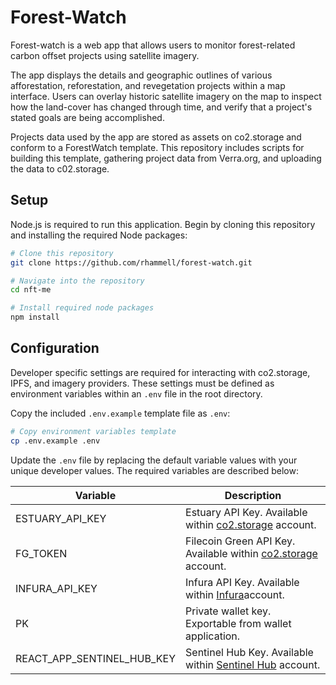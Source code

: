 # Forest-Watch
Forest-watch is a web app that allows users to monitor forest-related carbon offset projects using satellite imagery.

The app displays the details and geographic outlines of various afforestation, reforestation, and revegetation projects within a map interface. Users can overlay historic satellite imagery on the map to inspect how the land-cover has changed through time, and verify that a project's stated goals are being accomplished.

Projects data used by the app are stored as assets on co2.storage and conform to a ForestWatch template. This repository includes scripts for building this template, gathering project data from Verra.org, and uploading the data to c02.storage. 

## Setup
Node.js is required to run this application. Begin by cloning this repository and installing the required Node packages: 

```bash
# Clone this repository
git clone https://github.com/rhammell/forest-watch.git

# Navigate into the repository
cd nft-me

# Install required node packages
npm install
```

## Configuration

Developer specific settings are required for interacting with co2.storage, IPFS, and imagery providers. These settings must be defined as environment variables within an `.env` file in the root directory.

Copy the included `.env.example` template file as `.env`: 

```bash
# Copy environment variables template
cp .env.example .env
```

Update the `.env` file by replacing the default variable values with your unique developer values. The required variables are described below: 

| Variable                          | Description                                                                       |
|-----------------------------------|-----------------------------------------------------------------------------------|
| ESTUARY_API_KEY            | Estuary API Key. Available within [co2.storage](https://co2.storage/) account.           |
| FG_TOKEN                   | Filecoin Green API Key. Available within [co2.storage](https://co2.storage/) account.    |
| INFURA_API_KEY             | Infura API Key. Available within [Infura](https://www.infura.io/)account.                |
| PK                         | Private wallet key. Exportable from wallet application.                                  |
| REACT_APP_SENTINEL_HUB_KEY | Sentinel Hub Key. Available within [Sentinel Hub](https://www.sentinel-hub.com/) account.|